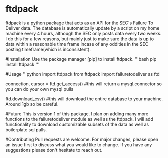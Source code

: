 # ftdpack
ftdpack is a python package that acts as an API for the SEC's Failure To Deliver data. The database is automatically update by a script on my home machine every 4 hours, although the SEC only posts data every two weeks. I do this for a few reasons, but mainly just to make sure the data is up to data within a reasonable time frame incase of any oddities in the SEC posting timeframe(which is inconsistent).

#Installation 
Use the package manager [pip] to install ftdpack. 
'''bash
pip install ftdpack
'''

#Usage
'''python
import ftdpack 
from ftdpack import failuretodeliver as ftd

connection, cursor = ftd.get_access() #this will return a mysql.connector so you can do your own mysql pulls

ftd.download_csv() #this will download the entire database to your machine. Around 1gb so be careful. 

#Future
This is version 1 of this package. I plan on adding many more functions to the failuretodeliver module as well as the ftdpack. I will add functionality to download customizable subsets of the data as well as boilerplate sql pulls. 

#Contributing
Pull requests are welcome. For major changes, please open an issue first to discuss what you would like to change. If you have any suggestions please don't hesitate to reach out. 
